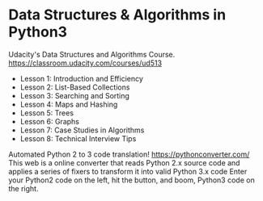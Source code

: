 # Data Structures & Algorithms in Python3
Udacity's Data Structures and Algorithms Course.
https://classroom.udacity.com/courses/ud513

- Lesson 1: Introduction and Efficiency
- Lesson 2: List-Based Collections
- Lesson 3: Searching and Sorting
- Lesson 4: Maps and Hashing
- Lesson 5: Trees
- Lesson 6: Graphs
- Lesson 7: Case Studies in Algorithms
- Lesson 8: Technical Interview Tips



Automated Python 2 to 3 code translation! https://pythonconverter.com/
This web is a online converter that reads Python 2.x source code and applies a series of fixers to transform it into valid Python 3.x code
Enter your Python2 code on the left, hit the button, and boom, Python3 code on the right.

